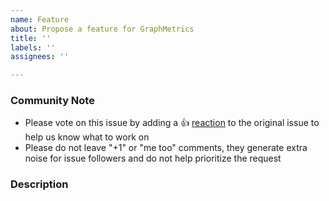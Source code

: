 ```yaml
---
name: Feature
about: Propose a feature for GraphMetrics
title: ''
labels: ''
assignees: ''

---
```


<!--- Please keep this note for the community --->

### Community Note

* Please vote on this issue by adding a 👍 [reaction](https://blog.github.com/2016-03-10-add-reactions-to-pull-requests-issues-and-comments/) to the original issue to help us know what to work on
* Please do not leave "+1" or "me too" comments, they generate extra noise for issue followers and do not help prioritize the request

<!--- Thank you for keeping this note for the community --->

### Description

<!--- Please leave a helpful description of the feature here --->
